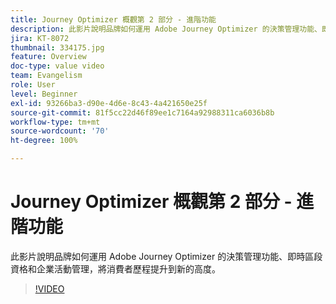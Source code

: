 ```yaml
---
title: Journey Optimizer 概觀第 2 部分 - 進階功能
description: 此影片說明品牌如何運用 Adobe Journey Optimizer 的決策管理功能、即時區段資格和企業活動管理，將消費者歷程提升到新的高度。
jira: KT-8072
thumbnail: 334175.jpg
feature: Overview
doc-type: value video
team: Evangelism
role: User
level: Beginner
exl-id: 93266ba3-d90e-4d6e-8c43-4a421650e25f
source-git-commit: 81f5cc22d46f89ee1c7164a92988311ca6036b8b
workflow-type: tm+mt
source-wordcount: '70'
ht-degree: 100%

---
```


# Journey Optimizer 概觀第 2 部分 - 進階功能

此影片說明品牌如何運用 Adobe Journey Optimizer 的決策管理功能、即時區段資格和企業活動管理，將消費者歷程提升到新的高度。

>[!VIDEO](https://video.tv.adobe.com/v/334175?quality=12&learn=on)
